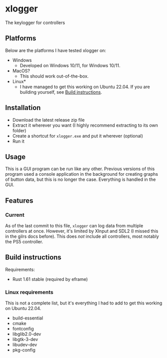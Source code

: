 # xlogger

The keylogger for controllers

## Platforms

Below are the platforms I have tested xlogger on:

- Windows
  - Developed on Windows 10/11, for Windows 10/11.
- MacOS?
  - This should work out-of-the-box.
- Linux\*
  - I have managed to get this working on Ubuntu 22.04. If you are building yourself, see [Build instructions](#build-instructions).

## Installation

- Download the latest release zip file
- Extract it wherever you want (I highly recommend extracting to its own folder)
- Create a shortcut for `xlogger.exe` and put it wherever (optional)
- Run it

## Usage

This is a GUI program can be run like any other. Previous versions of this program used a console application in the background for creating graphs of button data, but this is no longer the case. Everything is handled in the GUI.

## Features

### Current

As of the last commit to this file, `xlogger` can log data from multiple controllers at once. However, it's limited by XInput and SDL2 (I missed this in the gilrs docs before). This does _not_ include all controllers, most notably the PS5 controller.

## Build instructions

Requirements:

- Rust 1.61 stable (required by eframe)

### Linux requirements

This is not a complete list, but it's everything I had to add to get this working on Ubuntu 22.04.

- build-essential
- cmake
- fontconfig
- libglib2.0-dev
- libgtk-3-dev
- libudev-dev
- pkg-config
